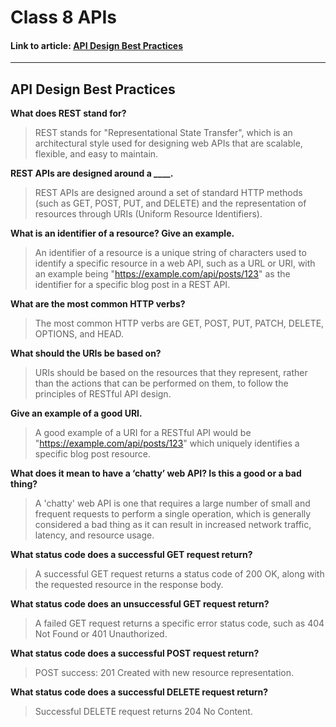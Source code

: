 # Class 8 APIs

#### Link to article: [API Design Best Practices](https://learn.microsoft.com/en-us/azure/architecture/best-practices/api-design)
> 

***

## API Design Best Practices

**What does REST stand for?**
> REST stands for "Representational State Transfer", which is an architectural style used for designing web APIs that are scalable, flexible, and easy to maintain.

**REST APIs are designed around a ____.**
> REST APIs are designed around a set of standard HTTP methods (such as GET, POST, PUT, and DELETE) and the representation of resources through URIs (Uniform Resource Identifiers).

**What is an identifier of a resource? Give an example.**
> An identifier of a resource is a unique string of characters used to identify a specific resource in a web API, such as a URL or URI, with an example being "https://example.com/api/posts/123" as the identifier for a specific blog post in a REST API.

**What are the most common HTTP verbs?**
> The most common HTTP verbs are GET, POST, PUT, PATCH, DELETE, OPTIONS, and HEAD.

**What should the URIs be based on?**
> URIs should be based on the resources that they represent, rather than the actions that can be performed on them, to follow the principles of RESTful API design.

**Give an example of a good URI.**
> A good example of a URI for a RESTful API would be "https://example.com/api/posts/123" which uniquely identifies a specific blog post resource.

**What does it mean to have a ‘chatty’ web API? Is this a good or a bad thing?**
> A 'chatty' web API is one that requires a large number of small and frequent requests to perform a single operation, which is generally considered a bad thing as it can result in increased network traffic, latency, and resource usage.

**What status code does a successful GET request return?**
> A successful GET request returns a status code of 200 OK, along with the requested resource in the response body.

**What status code does an unsuccessful GET request return?**
> A failed GET request returns a specific error status code, such as 404 Not Found or 401 Unauthorized.

**What status code does a successful POST request return?**
> POST success: 201 Created with new resource representation.

**What status code does a successful DELETE request return?**
> Successful DELETE request returns 204 No Content.